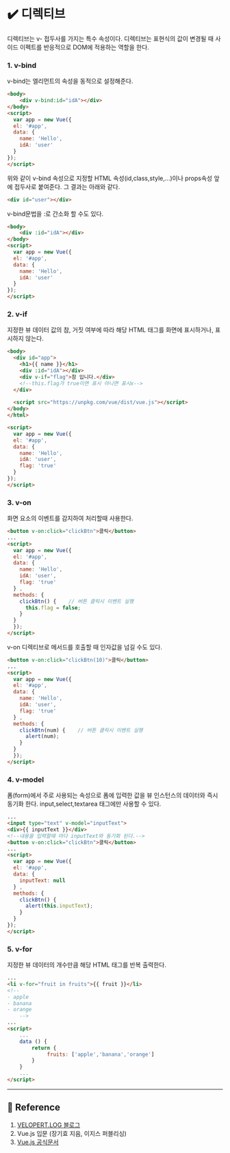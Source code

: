 # ✔️ 디렉티브
디렉티브는 v- 접두사를 가지는 특수 속성이다. 디렉티브는 표현식의 값이 변경될 때 사이드 이펙트를 반응적으로 DOM에 적용하는 역할을 한다.
### 1. **v-bind**<br>
v-bind는 엘리먼트의 속성을 동적으로 설정해준다.
```html
<body>
    <div v-bind:id="idA"></div>
</body>
<script>
  var app = new Vue({
  el: '#app', 
  data: {
    name: 'Hello',
    idA: 'user'
  }   
});
</script>
```
위와 같이 v-bind 속성으로 지정할 HTML 속성(id,class,style,...)이나 props속성 앞에 접두사로 붙여준다.
그 결과는 아래와 같다.
```html
<div id="user"></div>
```
v-bind문법을 :로 간소화 할 수도 있다.
```html
<body>
    <div :id="idA"></div>
</body>
<script>
  var app = new Vue({
  el: '#app', 
  data: {
    name: 'Hello',
    idA: 'user'
  }   
});
</script>
```
### 2. **v-if**
지정한 뷰 데이터 값의 참, 거짓 여부에 따라 해당 HTML 태그를 화면에 표시하거나, 표시하지 않는다.
```html
<body>
  <div id="app">
    <h1>{{ name }}</h1>
    <div :id="idA"></div>
    <div v-if="flag">참 입니다.</div>
    <!--this.flag가 true이면 표시 아니면 표시x-->
  </div>
  
  <script src="https://unpkg.com/vue/dist/vue.js"></script>
</body>
</html>

<script>
  var app = new Vue({
  el: '#app', 
  data: {
    name: 'Hello',
    idA: 'user',
    flag: 'true'
  }   
});
</script>
```
### 3. **v-on**
화면 요소의 이벤트를 감지하여 처리할때 사용한다.
```html
<button v-on:click="clickBtn">클릭</button>
...
<script>
  var app = new Vue({
  el: '#app', 
  data: {
    name: 'Hello',
    idA: 'user',
    flag: 'true'
  } ,
  methods: {
    clickBtn() {    // 버튼 클릭시 이벤트 실행
      this.flag = false;
    }
  }
  });
</script>
```
v-on 디렉티브로 메서드를 호출할 때 인자값을 넘길 수도 있다.
```html
<button v-on:click="clickBtn(10)">클릭</button>
...
<script>
  var app = new Vue({
  el: '#app', 
  data: {
    name: 'Hello',
    idA: 'user',
    flag: 'true'
  } ,
  methods: {
    clickBtn(num) {    // 버튼 클릭시 이벤트 실행
      alert(num);
    }
  }
  });
</script>
```
### 4. **v-model**
폼(form)에서 주로 사용되는 속성으로 폼에 입력한 값을 뷰 인스턴스의 데이터와 즉시 동기화 한다.
input,select,textarea 태그에만 사용할 수 있다.
```html
...
<input type="text" v-model="inputText">
<div>{{ inputText }}</div>
<!--내용을 입력할때 마다 inputText와 동기화 된다.-->
<button v-on:click="clickBtn">클릭</button>
...
<script>
  var app = new Vue({
  el: '#app', 
  data: {
    inputText: null
  } ,
  methods: {
    clickBtn() {
      alert(this.inputText);
    }
  }
});
</script>
```
### 5. **v-for**
지정한 뷰 데이터의 개수만큼 해당 HTML 태그를 반복 출력한다.
```html
...
<li v-for="fruit in fruits">{{ fruit }}</li>
<!--
- apple
- banana
- orange
    -->
...
<script>
    ...
    data () {
        return {
             fruits: ['apple','banana','orange']
        }
    }
    ...
</script>
```
<hr>

## 📁 Reference
1. [VELOPERT.LOG 블로그](https://velopert.com/3095)
2. Vue.js 입문 (장기효 지음, 이지스 퍼블리싱)
3. [Vue.js 공식문서](https://kr.vuejs.org/v2/guide/)


